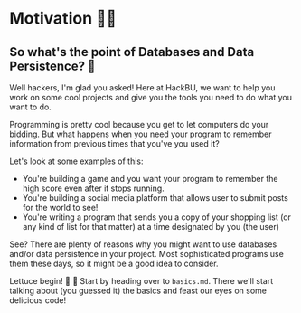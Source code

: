 # Motivation 🏅🏅

## So what's the point of Databases and Data Persistence? 🤔

Well hackers, I'm glad you asked! Here at HackBU, we want to help you work on some cool projects and give you the tools you need to do what you want to do.

Programming is pretty cool because you get to let computers do your bidding. But what happens when you need your program to remember information from previous times that you've you used it?

Let's look at some examples of this:
* You're building a game and you want your program to remember the high score even after it stops running.
* You're building a social media platform that allows user to submit posts for the world to see!
* You're writing a program that sends you a copy of your shopping list (or any kind of list for that matter) at a time designated by you (the user)

See? There are plenty of reasons why you might want to use databases and/or data persistence in your project. Most sophisticated programs use them these days, so it might be a good idea to consider.

Lettuce begin! 🥗 🥗
Start by heading over to `basics.md`. There we'll start talking about (you guessed it) the basics and feast our eyes on some delicious code!
